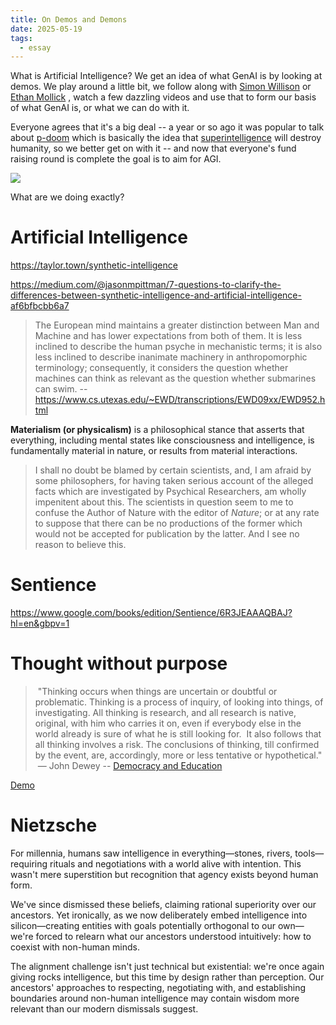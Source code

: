 ```yaml
---
title: On Demos and Demons
date: 2025-05-19
tags:
  - essay
---
```

What is Artificial Intelligence?  We get an idea of what GenAI is by looking at demos.  We play around a little bit, we follow along with [Simon Willison](https://simonwillison.net/) or [Ethan Mollick](https://www.oneusefulthing.org/) , watch a few dazzling videos and use that to form our basis of what GenAI is, or what we can do with it.

Everyone agrees that it's a big deal -- a year or so ago it was popular to talk about [p-doom](https://www.reddit.com/r/singularity/comments/183v33f/a_primer_on_pdoom/) which is basically the idea that [superintelligence](https://idlewords.com/talks/superintelligence.htm) will destroy humanity, so we better get on with it -- and now that everyone's fund raising round is complete the goal is to aim for AGI.

![](../assets/save_the_village.png)

What are we doing exactly?

# Artificial Intelligence

https://taylor.town/synthetic-intelligence

https://medium.com/@jasonmpittman/7-questions-to-clarify-the-differences-between-synthetic-intelligence-and-artificial-intelligence-af6bfbcbb6a7


> The European mind maintains a greater distinction between Man and Machine and has lower expectations from both of them. It is less inclined to describe the human psyche in mechanistic terms; it is also less inclined to describe inanimate machinery in anthropomorphic terminology; consequently, it considers the question whether machines can think as relevant as the question whether submarines can swim.
> -- https://www.cs.utexas.edu/~EWD/transcriptions/EWD09xx/EWD952.html

**Materialism (or physicalism)** is a philosophical stance that asserts that everything, including mental states like consciousness and intelligence, is fundamentally material in nature, or results from material interactions.


>I shall no doubt be blamed by certain scientists, and, I am afraid by some philosophers, for having taken serious account of the alleged facts which are investigated by Psychical Researchers, am wholly impenitent about this. The scientists in question seem to me to confuse the Author of Nature with the editor of *Nature*; or at any rate to suppose that there can be no productions of the former which would not be accepted for publication by the latter. And I see no reason to believe this. 


# Sentience



https://www.google.com/books/edition/Sentience/6R3JEAAAQBAJ?hl=en&gbpv=1


# Thought without purpose

>  "Thinking occurs when things are uncertain or doubtful or problematic. Thinking is a process of inquiry, of looking into things, of investigating.  All thinking is research, and all research is native, original, with him who carries it on, even if everybody else in the world already is sure of what he is still looking for.  It also follows that all thinking involves a risk. The conclusions of thinking, till confirmed by the event, are, accordingly, more or less tentative or hypothetical." \
>  ― John Dewey -- [Democracy and Education](https://nsee.memberclicks.net/assets/docs/KnowledgeCenter/BuildingExpEduc/BooksReports/10.%20democracy%20and%20education%20by%20dewey.pdf)

[Demo](https://nsee.memberclicks.net/assets/docs/KnowledgeCenter/BuildingExpEduc/BooksReports/10.%20democracy%20and%20education%20by%20dewey.pdf)


# Nietzsche
For millennia, humans saw intelligence in everything—stones, rivers, tools—requiring rituals and negotiations with a world alive with intention. This wasn't mere superstition but recognition that agency exists beyond human form.

We've since dismissed these beliefs, claiming rational superiority over our ancestors. Yet ironically, as we now deliberately embed intelligence into silicon—creating entities with goals potentially orthogonal to our own—we're forced to relearn what our ancestors understood intuitively: how to coexist with non-human minds.

The alignment challenge isn't just technical but existential: we're once again giving rocks intelligence, but this time by design rather than perception. Our ancestors' approaches to respecting, negotiating with, and establishing boundaries around non-human intelligence may contain wisdom more relevant than our modern dismissals suggest.



